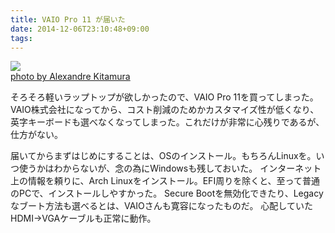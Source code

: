 ```yaml
---
title: VAIO Pro 11 が届いた
date: 2014-12-06T23:10:48+09:00
tags: 
---
```


[![](http://farm3.staticflickr.com/2644/4002630844_4bbbac981c.jpg)](http://www.flickr.com/photos/26196299@N00/4002630844)  
[photo by Alexandre Kitamura](http://www.flickr.com/photos/26196299@N00/4002630844)

そろそろ軽いラップトップが欲しかったので、VAIO Pro 11を買ってしまった。VAIO株式会社になってから、コスト削減のためかカスタマイズ性が低くなり、英字キーボードも選べなくなってしまった。これだけが非常に心残りであるが、仕方がない。

届いてからまずはじめにすることは、OSのインストール。もちろんLinuxを。いつ使うかはわからないが、念の為にWindowsも残しておいた。
インターネット上の情報を頼りに、Arch Linuxをインストール。EFI周りを除くと、至って普通のPCで、インストールしやすかった。
Secure Bootを無効化できたり、Legacyなブート方法も選べるとは、VAIOさんも寛容になったものだ。
心配していたHDMI\->VGAケーブルも正常に動作。

